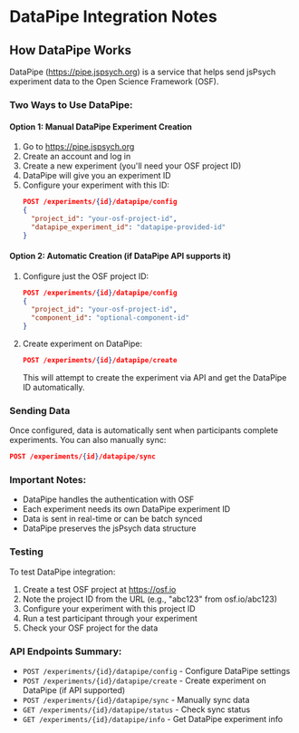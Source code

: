 # DataPipe Integration Notes

## How DataPipe Works

DataPipe (https://pipe.jspsych.org) is a service that helps send jsPsych experiment data to the Open Science Framework (OSF).

### Two Ways to Use DataPipe:

#### Option 1: Manual DataPipe Experiment Creation
1. Go to https://pipe.jspsych.org
2. Create an account and log in
3. Create a new experiment (you'll need your OSF project ID)
4. DataPipe will give you an experiment ID
5. Configure your experiment with this ID:
   ```json
   POST /experiments/{id}/datapipe/config
   {
     "project_id": "your-osf-project-id",
     "datapipe_experiment_id": "datapipe-provided-id"
   }
   ```

#### Option 2: Automatic Creation (if DataPipe API supports it)
1. Configure just the OSF project ID:
   ```json
   POST /experiments/{id}/datapipe/config
   {
     "project_id": "your-osf-project-id",
     "component_id": "optional-component-id"
   }
   ```
2. Create experiment on DataPipe:
   ```json
   POST /experiments/{id}/datapipe/create
   ```
   This will attempt to create the experiment via API and get the DataPipe ID automatically.

### Sending Data

Once configured, data is automatically sent when participants complete experiments. You can also manually sync:
```json
POST /experiments/{id}/datapipe/sync
```

### Important Notes:
- DataPipe handles the authentication with OSF
- Each experiment needs its own DataPipe experiment ID
- Data is sent in real-time or can be batch synced
- DataPipe preserves the jsPsych data structure

### Testing
To test DataPipe integration:
1. Create a test OSF project at https://osf.io
2. Note the project ID from the URL (e.g., "abc123" from osf.io/abc123)
3. Configure your experiment with this project ID
4. Run a test participant through your experiment
5. Check your OSF project for the data

### API Endpoints Summary:
- `POST /experiments/{id}/datapipe/config` - Configure DataPipe settings
- `POST /experiments/{id}/datapipe/create` - Create experiment on DataPipe (if API supported)
- `POST /experiments/{id}/datapipe/sync` - Manually sync data
- `GET /experiments/{id}/datapipe/status` - Check sync status
- `GET /experiments/{id}/datapipe/info` - Get DataPipe experiment info